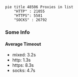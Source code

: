 
```mermaid
pie title 48506 Proxies in list
    "HTTP" : 21055
    "HTTPS": 5581
    "SOCKS" : 26792
```

### Some Info
#### Average Timeout

- mixed: 3.2s
- http: 1.3s
- https: 8.3s
- socks: 4.7s